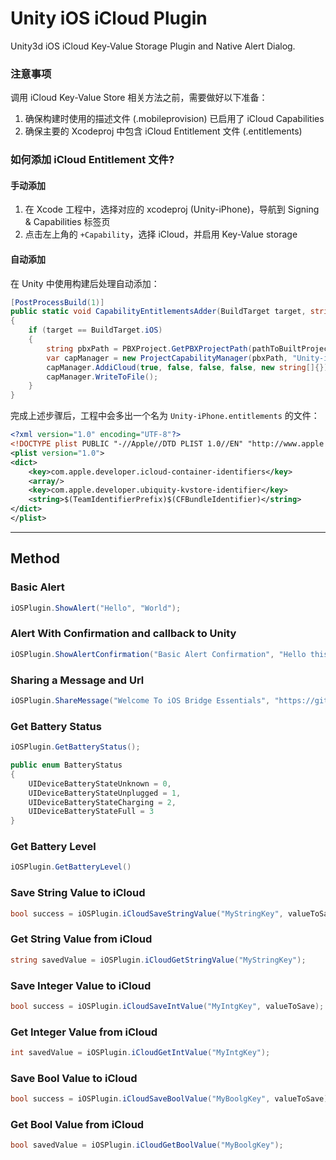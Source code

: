 # Unity iOS iCloud Plugin

Unity3d iOS iCloud Key-Value Storage Plugin and Native Alert Dialog.

### 注意事项

调用 iCloud Key-Value Store 相关方法之前，需要做好以下准备：

1. 确保构建时使用的描述文件 (.mobileprovision) 已启用了 iCloud Capabilities
2. 确保主要的 Xcodeproj 中包含 iCloud Entitlement 文件 (.entitlements)

### 如何添加 iCloud Entitlement 文件?

#### 手动添加

1. 在 Xcode 工程中，选择对应的 xcodeproj (Unity-iPhone)，导航到 Signing & Capabilities 标签页
2. 点击左上角的 `+Capability`，选择 iCloud，并启用 Key-Value storage

#### 自动添加

在 Unity 中使用构建后处理自动添加：

```csharp
[PostProcessBuild(1)]
public static void CapabilityEntitlementsAdder(BuildTarget target, string pathToBuiltProject)
{
    if (target == BuildTarget.iOS)
    {
        string pbxPath = PBXProject.GetPBXProjectPath(pathToBuiltProject);
        var capManager = new ProjectCapabilityManager(pbxPath, "Unity-iPhone.entitlements", "Unity-iPhone");
        capManager.AddiCloud(true, false, false, false, new string[]{});
        capManager.WriteToFile();
    }
}
```

完成上述步骤后，工程中会多出一个名为 `Unity-iPhone.entitlements` 的文件：

```xml
<?xml version="1.0" encoding="UTF-8"?>
<!DOCTYPE plist PUBLIC "-//Apple//DTD PLIST 1.0//EN" "http://www.apple.com/DTDs/PropertyList-1.0.dtd">
<plist version="1.0">
<dict>
	<key>com.apple.developer.icloud-container-identifiers</key>
	<array/>
	<key>com.apple.developer.ubiquity-kvstore-identifier</key>
	<string>$(TeamIdentifierPrefix)$(CFBundleIdentifier)</string>
</dict>
</plist>
```

----

## Method

### Basic Alert

```csharp
iOSPlugin.ShowAlert("Hello", "World");
```

### Alert With Confirmation and callback to Unity

```csharp
iOSPlugin.ShowAlertConfirmation("Basic Alert Confirmation", "Hello this is a basic confirmation !", "CallBack");
```

### Sharing a Message and Url

```csharp
iOSPlugin.ShareMessage("Welcome To iOS Bridge Essentials", "https://github.com/georgehuan1994/Unity-iOS-iCloud-Plugin");
```

### Get Battery Status

```csharp
iOSPlugin.GetBatteryStatus();

public enum BatteryStatus 
{
    UIDeviceBatteryStateUnknown = 0,
    UIDeviceBatteryStateUnplugged = 1,
    UIDeviceBatteryStateCharging = 2,
    UIDeviceBatteryStateFull = 3
}

```

### Get Battery Level

```csharp
iOSPlugin.GetBatteryLevel()
```

### Save String Value to iCloud

```csharp
bool success = iOSPlugin.iCloudSaveStringValue("MyStringKey", valueToSave);
```

### Get String Value from iCloud

```csharp
string savedValue = iOSPlugin.iCloudGetStringValue("MyStringKey");
```

### Save Integer Value to iCloud

```csharp
bool success = iOSPlugin.iCloudSaveIntValue("MyIntgKey", valueToSave);
```

### Get Integer Value from iCloud

```csharp
int savedValue = iOSPlugin.iCloudGetIntValue("MyIntgKey");
```

### Save Bool Value to iCloud

```csharp
bool success = iOSPlugin.iCloudSaveBoolValue("MyBoolgKey", valueToSave);
```

### Get Bool Value from iCloud

```csharp
bool savedValue = iOSPlugin.iCloudGetBoolValue("MyBoolgKey");
```
